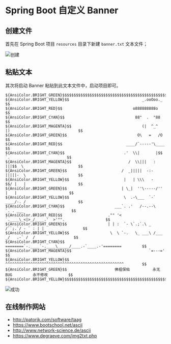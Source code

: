 # Spring Boot 自定义 Banner

## 创建文件

首先在 Spring Boot 项目 `resources` 目录下新建 `banner.txt` 文本文件；

![创建](https://img-blog.csdnimg.cn/img_convert/5e7764cdd6cb82986bc4fa0da557540d.png)

## 粘贴文本

其次将启动 Banner 粘贴到此文本文件中，启动项目即可。

```
${AnsiColor.BRIGHT_GREEN}$$$$$$$$$$$$$$$$$$$$$$$$$$$$$$$$$$$$$$$$$$$$$$$$$$$$$$$$$$$$$$$$$$$$$$$$$$$$
${AnsiColor.BRIGHT_YELLOW}$$                                _.ooOoo._                               $$
${AnsiColor.BRIGHT_RED}$$                               o888888888o                              $$
${AnsiColor.BRIGHT_CYAN}$$                               88"  .  "88                              $$
${AnsiColor.BRIGHT_MAGENTA}$$                               (|  ^_^  |)                              $$
${AnsiColor.BRIGHT_GREEN}$$                               O\   =   /O                              $$
${AnsiColor.BRIGHT_RED}$$                            ____/`-----'\____                           $$
${AnsiColor.BRIGHT_CYAN}$$                          .'  \\|       |$$  `.                         $$
${AnsiColor.BRIGHT_MAGENTA}$$                         /  \\|||   :   |||$$  \                        $$
${AnsiColor.BRIGHT_GREEN}$$                        /  _|||||  -:-  |||||-  \                       $$
${AnsiColor.BRIGHT_YELLOW}$$                        |   | \\\   -   $$/ |   |                       $$
${AnsiColor.BRIGHT_GREEN}$$                        | \_|  ''\-----/''  |   |                       $$
${AnsiColor.BRIGHT_YELLOW}$$                        \  .-\___  `-`  ____/-. /                       $$
${AnsiColor.BRIGHT_CYAN}$$                      ___`. .'   /--.--\   `. . ___                     $$
${AnsiColor.BRIGHT_RED}$$                    ."" '<  `.____\_<|>_/____.'  >'"".                  $$
${AnsiColor.BRIGHT_GREEN}$$                  | | :  `- \`.;`.\ _ /``;.`/ - ` : | |                 $$
${AnsiColor.BRIGHT_YELLOW}$$                  \  \ `-.   \_ ___\ /___ _/   .-` /  /                 $$
${AnsiColor.BRIGHT_CYAN}$$            ========`-.____`-.____\_____/____.-`____.-'========         $$
${AnsiColor.BRIGHT_MAGENTA}$$                                  `=---='                               $$
${AnsiColor.BRIGHT_YELLOW}$$            ^^^^^^^^^^^^^^^^^^^^^^^^^^^^^^^^^^^^^^^^^^^^^^^^^^^^        $$
${AnsiColor.BRIGHT_GREEN}$$                     佛祖保佑          永无BUG         永不修改         $$
${AnsiColor.BRIGHT_YELLOW}$$$$$$$$$$$$$$$$$$$$$$$$$$$$$$$$$$$$$$$$$$$$$$$$$$$$$$$$$$$$$$$$$$$$$$$$$$$$
```

![成功](https://img-blog.csdnimg.cn/img_convert/e3b4372106558f8e358879284933679b.png)

## 在线制作网站

- http://patorjk.com/software/taag
- https://www.bootschool.net/ascii
- http://www.network-science.de/ascii
- https://www.degraeve.com/img2txt.php
